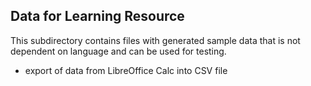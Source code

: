 ## Data for Learning Resource 
This subdirectory contains files with generated sample data that is not dependent on language and can be used for testing.
* export of data from LibreOffice Calc into CSV file 
